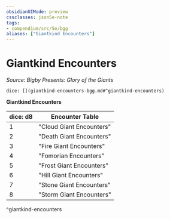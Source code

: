 ```yaml
---
obsidianUIMode: preview
cssclasses: json5e-note
tags:
- compendium/src/5e/bgg
aliases: ["Giantkind Encounters"]
---
```

# Giantkind Encounters
*Source: Bigby Presents: Glory of the Giants* 

`dice: [](giantkind-encounters-bgg.md#^giantkind-encounters)`

**Giantkind Encounters**

| dice: d8 | Encounter Table |
|----------|-----------------|
| 1 | "Cloud Giant Encounters" |
| 2 | "Death Giant Encounters" |
| 3 | "Fire Giant Encounters" |
| 4 | "Fomorian Encounters" |
| 5 | "Frost Giant Encounters" |
| 6 | "Hill Giant Encounters" |
| 7 | "Stone Giant Encounters" |
| 8 | "Storm Giant Encounters" |
^giantkind-encounters